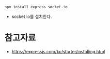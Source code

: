 ```shell
npm install express socket.io
```
* socket io를 설치한다.


# 참고자료
* https://expressjs.com/ko/starter/installing.html
